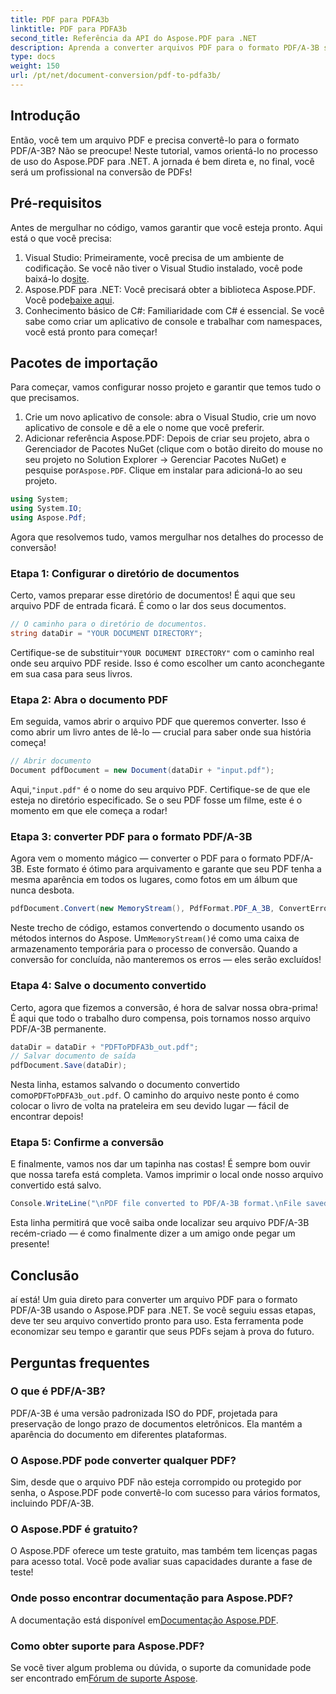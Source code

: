 ```yaml
---
title: PDF para PDFA3b
linktitle: PDF para PDFA3b
second_title: Referência da API do Aspose.PDF para .NET
description: Aprenda a converter arquivos PDF para o formato PDF/A-3B sem esforço com o Aspose.PDF para .NET neste guia passo a passo.
type: docs
weight: 150
url: /pt/net/document-conversion/pdf-to-pdfa3b/
---
```

## Introdução

Então, você tem um arquivo PDF e precisa convertê-lo para o formato PDF/A-3B? Não se preocupe! Neste tutorial, vamos orientá-lo no processo de uso do Aspose.PDF para .NET. A jornada é bem direta e, no final, você será um profissional na conversão de PDFs!

## Pré-requisitos

Antes de mergulhar no código, vamos garantir que você esteja pronto. Aqui está o que você precisa:

1. Visual Studio: Primeiramente, você precisa de um ambiente de codificação. Se você não tiver o Visual Studio instalado, você pode baixá-lo do[site](https://visualstudio.microsoft.com/).
2.  Aspose.PDF para .NET: Você precisará obter a biblioteca Aspose.PDF. Você pode[baixe aqui](https://releases.aspose.com/pdf/net/).
3. Conhecimento básico de C#: Familiaridade com C# é essencial. Se você sabe como criar um aplicativo de console e trabalhar com namespaces, você está pronto para começar!

## Pacotes de importação

Para começar, vamos configurar nosso projeto e garantir que temos tudo o que precisamos.

1. Crie um novo aplicativo de console: abra o Visual Studio, crie um novo aplicativo de console e dê a ele o nome que você preferir.
2.  Adicionar referência Aspose.PDF: Depois de criar seu projeto, abra o Gerenciador de Pacotes NuGet (clique com o botão direito do mouse no seu projeto no Solution Explorer -> Gerenciar Pacotes NuGet) e pesquise por`Aspose.PDF`. Clique em instalar para adicioná-lo ao seu projeto.

```csharp
using System;
using System.IO;
using Aspose.Pdf;
```

Agora que resolvemos tudo, vamos mergulhar nos detalhes do processo de conversão!

### Etapa 1: Configurar o diretório de documentos

Certo, vamos preparar esse diretório de documentos! É aqui que seu arquivo PDF de entrada ficará. É como o lar dos seus documentos.

```csharp
// O caminho para o diretório de documentos.
string dataDir = "YOUR DOCUMENT DIRECTORY";
```

 Certifique-se de substituir`"YOUR DOCUMENT DIRECTORY"` com o caminho real onde seu arquivo PDF reside. Isso é como escolher um canto aconchegante em sua casa para seus livros. 

### Etapa 2: Abra o documento PDF

Em seguida, vamos abrir o arquivo PDF que queremos converter. Isso é como abrir um livro antes de lê-lo — crucial para saber onde sua história começa!

```csharp
// Abrir documento
Document pdfDocument = new Document(dataDir + "input.pdf");
```

 Aqui,`"input.pdf"` é o nome do seu arquivo PDF. Certifique-se de que ele esteja no diretório especificado. Se o seu PDF fosse um filme, este é o momento em que ele começa a rodar!

### Etapa 3: converter PDF para o formato PDF/A-3B

Agora vem o momento mágico — converter o PDF para o formato PDF/A-3B. Este formato é ótimo para arquivamento e garante que seu PDF tenha a mesma aparência em todos os lugares, como fotos em um álbum que nunca desbota.

```csharp
pdfDocument.Convert(new MemoryStream(), PdfFormat.PDF_A_3B, ConvertErrorAction.Delete);
```

 Neste trecho de código, estamos convertendo o documento usando os métodos internos do Aspose. Um`MemoryStream()`é como uma caixa de armazenamento temporária para o processo de conversão. Quando a conversão for concluída, não manteremos os erros — eles serão excluídos!

### Etapa 4: Salve o documento convertido

Certo, agora que fizemos a conversão, é hora de salvar nossa obra-prima! É aqui que todo o trabalho duro compensa, pois tornamos nosso arquivo PDF/A-3B permanente.

```csharp
dataDir = dataDir + "PDFToPDFA3b_out.pdf";
// Salvar documento de saída
pdfDocument.Save(dataDir);
```

 Nesta linha, estamos salvando o documento convertido como`PDFToPDFA3b_out.pdf`. O caminho do arquivo neste ponto é como colocar o livro de volta na prateleira em seu devido lugar — fácil de encontrar depois!

### Etapa 5: Confirme a conversão

E finalmente, vamos nos dar um tapinha nas costas! É sempre bom ouvir que nossa tarefa está completa. Vamos imprimir o local onde nosso arquivo convertido está salvo.

```csharp
Console.WriteLine("\nPDF file converted to PDF/A-3B format.\nFile saved at " + dataDir);
```

Esta linha permitirá que você saiba onde localizar seu arquivo PDF/A-3B recém-criado — é como finalmente dizer a um amigo onde pegar um presente!

## Conclusão

aí está! Um guia direto para converter um arquivo PDF para o formato PDF/A-3B usando o Aspose.PDF para .NET. Se você seguiu essas etapas, deve ter seu arquivo convertido pronto para uso. Esta ferramenta pode economizar seu tempo e garantir que seus PDFs sejam à prova do futuro.

## Perguntas frequentes

### O que é PDF/A-3B?
PDF/A-3B é uma versão padronizada ISO do PDF, projetada para preservação de longo prazo de documentos eletrônicos. Ela mantém a aparência do documento em diferentes plataformas.

### O Aspose.PDF pode converter qualquer PDF?
Sim, desde que o arquivo PDF não esteja corrompido ou protegido por senha, o Aspose.PDF pode convertê-lo com sucesso para vários formatos, incluindo PDF/A-3B.

### O Aspose.PDF é gratuito?
O Aspose.PDF oferece um teste gratuito, mas também tem licenças pagas para acesso total. Você pode avaliar suas capacidades durante a fase de teste!

### Onde posso encontrar documentação para Aspose.PDF?
 A documentação está disponível em[Documentação Aspose.PDF](https://reference.aspose.com/pdf/net/).

### Como obter suporte para Aspose.PDF?
Se você tiver algum problema ou dúvida, o suporte da comunidade pode ser encontrado em[Fórum de suporte Aspose](https://forum.aspose.com/c/pdf/10).